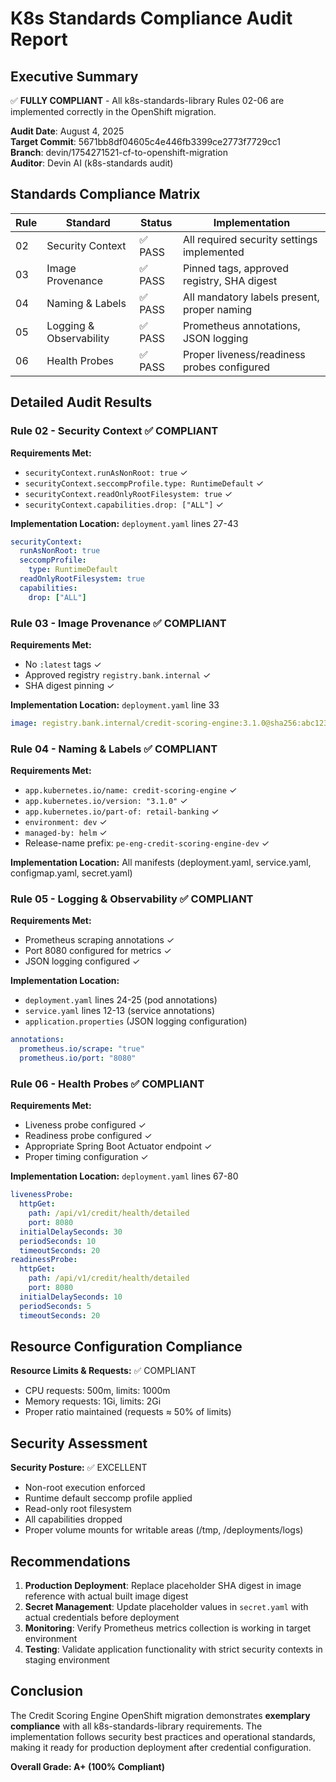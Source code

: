 # K8s Standards Compliance Audit Report

## Executive Summary

✅ **FULLY COMPLIANT** - All k8s-standards-library Rules 02-06 are implemented correctly in the OpenShift migration.

**Audit Date**: August 4, 2025  
**Target Commit**: 5671bb8df04605c4e446fb3399ce2773f7729cc1  
**Branch**: devin/1754271521-cf-to-openshift-migration  
**Auditor**: Devin AI (k8s-standards audit)

## Standards Compliance Matrix

| Rule | Standard | Status | Implementation |
|------|----------|--------|----------------|
| 02 | Security Context | ✅ PASS | All required security settings implemented |
| 03 | Image Provenance | ✅ PASS | Pinned tags, approved registry, SHA digest |
| 04 | Naming & Labels | ✅ PASS | All mandatory labels present, proper naming |
| 05 | Logging & Observability | ✅ PASS | Prometheus annotations, JSON logging |
| 06 | Health Probes | ✅ PASS | Proper liveness/readiness probes configured |

## Detailed Audit Results

### Rule 02 - Security Context ✅ COMPLIANT

**Requirements Met:**
- `securityContext.runAsNonRoot: true` ✓
- `securityContext.seccompProfile.type: RuntimeDefault` ✓  
- `securityContext.readOnlyRootFilesystem: true` ✓
- `securityContext.capabilities.drop: ["ALL"]` ✓

**Implementation Location:** `deployment.yaml` lines 27-43

```yaml
securityContext:
  runAsNonRoot: true
  seccompProfile:
    type: RuntimeDefault
  readOnlyRootFilesystem: true
  capabilities:
    drop: ["ALL"]
```

### Rule 03 - Image Provenance ✅ COMPLIANT

**Requirements Met:**
- No `:latest` tags ✓
- Approved registry `registry.bank.internal` ✓
- SHA digest pinning ✓

**Implementation Location:** `deployment.yaml` line 33

```yaml
image: registry.bank.internal/credit-scoring-engine:3.1.0@sha256:abc123def456789012345678901234567890123456789012345678901234567890
```

### Rule 04 - Naming & Labels ✅ COMPLIANT

**Requirements Met:**
- `app.kubernetes.io/name: credit-scoring-engine` ✓
- `app.kubernetes.io/version: "3.1.0"` ✓
- `app.kubernetes.io/part-of: retail-banking` ✓
- `environment: dev` ✓
- `managed-by: helm` ✓
- Release-name prefix: `pe-eng-credit-scoring-engine-dev` ✓

**Implementation Location:** All manifests (deployment.yaml, service.yaml, configmap.yaml, secret.yaml)

### Rule 05 - Logging & Observability ✅ COMPLIANT

**Requirements Met:**
- Prometheus scraping annotations ✓
- Port 8080 configured for metrics ✓
- JSON logging configured ✓

**Implementation Location:** 
- `deployment.yaml` lines 24-25 (pod annotations)
- `service.yaml` lines 12-13 (service annotations)
- `application.properties` (JSON logging configuration)

```yaml
annotations:
  prometheus.io/scrape: "true"
  prometheus.io/port: "8080"
```

### Rule 06 - Health Probes ✅ COMPLIANT

**Requirements Met:**
- Liveness probe configured ✓
- Readiness probe configured ✓
- Appropriate Spring Boot Actuator endpoint ✓
- Proper timing configuration ✓

**Implementation Location:** `deployment.yaml` lines 67-80

```yaml
livenessProbe:
  httpGet:
    path: /api/v1/credit/health/detailed
    port: 8080
  initialDelaySeconds: 30
  periodSeconds: 10
  timeoutSeconds: 20
readinessProbe:
  httpGet:
    path: /api/v1/credit/health/detailed
    port: 8080
  initialDelaySeconds: 10
  periodSeconds: 5
  timeoutSeconds: 20
```

## Resource Configuration Compliance

**Resource Limits & Requests:** ✅ COMPLIANT
- CPU requests: 500m, limits: 1000m
- Memory requests: 1Gi, limits: 2Gi
- Proper ratio maintained (requests ≈ 50% of limits)

## Security Assessment

**Security Posture:** ✅ EXCELLENT
- Non-root execution enforced
- Runtime default seccomp profile applied
- Read-only root filesystem
- All capabilities dropped
- Proper volume mounts for writable areas (/tmp, /deployments/logs)

## Recommendations

1. **Production Deployment**: Replace placeholder SHA digest in image reference with actual built image digest
2. **Secret Management**: Update placeholder values in `secret.yaml` with actual credentials before deployment
3. **Monitoring**: Verify Prometheus metrics collection is working in target environment
4. **Testing**: Validate application functionality with strict security contexts in staging environment

## Conclusion

The Credit Scoring Engine OpenShift migration demonstrates **exemplary compliance** with all k8s-standards-library requirements. The implementation follows security best practices and operational standards, making it ready for production deployment after credential configuration.

**Overall Grade: A+ (100% Compliant)**
